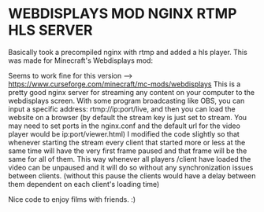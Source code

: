 # WEBDISPLAYS MOD NGINX RTMP HLS SERVER

Basically took a precompiled nginx with rtmp and added a hls player. This was made for Minecraft's Webdisplays mod:

Seems to work fine for this version --> https://www.curseforge.com/minecraft/mc-mods/webdisplays This is a pretty good nginx server for streaming any content on your computer to the webdisplays screen. With some program broadcasting like OBS, you can input a specific address: rtmp://ip:port/live, and then you can load the website on a browser (by default the stream key is just set to stream. You may need to set ports in the nginx.conf and the default url for the video player would be ip:port/viewer.html) I modified the code slightly so that whenever starting the stream every client that started more or less at the same time will have the very first frame paused and that frame will be the same for all of them. This way whenever all players /client have loaded the video can be unpaused and it will do so without any synchronization issues between clients. (without this pause the clients would have a delay between them dependent on each client's loading time)

Nice code to enjoy films with friends. :)

